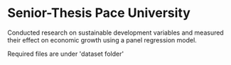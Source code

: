 # Senior-Thesis Pace University 
Conducted research on sustainable development variables and measured their effect on economic growth using a panel regression model. 

Required files are under 'dataset folder'
